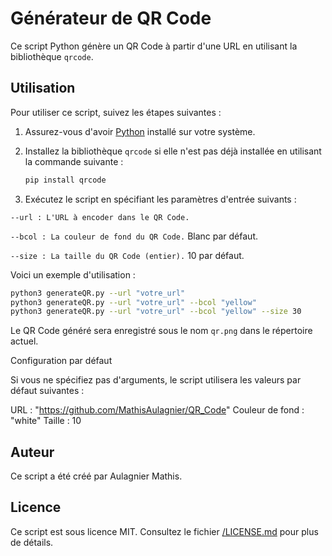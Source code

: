 # Générateur de QR Code

Ce script Python génère un QR Code à partir d'une URL en utilisant la bibliothèque `qrcode`.

## Utilisation

Pour utiliser ce script, suivez les étapes suivantes :

1. Assurez-vous d'avoir [Python](https://www.python.org) installé sur votre système.

2. Installez la bibliothèque `qrcode` si elle n'est pas déjà installée en utilisant la commande suivante :

   ```bash
   pip install qrcode
   ```

3. Exécutez le script en spécifiant les paramètres d'entrée suivants :

`--url : L'URL à encoder dans le QR Code.`

`--bcol : La couleur de fond du QR Code.` Blanc par défaut.

`--size : La taille du QR Code (entier).` 10 par défaut.

Voici un exemple d'utilisation :

```bash
python3 generateQR.py --url "votre_url" 
python3 generateQR.py --url "votre_url" --bcol "yellow"
python3 generateQR.py --url "votre_url" --bcol "yellow" --size 30
```

Le QR Code généré sera enregistré sous le nom ``qr.png`` dans le répertoire actuel.

Configuration par défaut

Si vous ne spécifiez pas d'arguments, le script utilisera les valeurs par défaut suivantes :

URL : "https://github.com/MathisAulagnier/QR_Code"
Couleur de fond : "white"
Taille : 10


## Auteur

Ce script a été créé par Aulagnier Mathis.

## Licence

Ce script est sous licence MIT. Consultez le fichier [/LICENSE.md](LICENSE) pour plus de détails.

